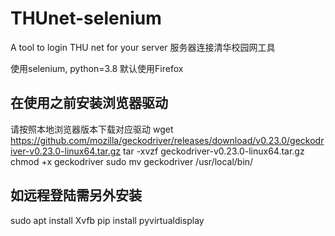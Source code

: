# THUnet-selenium
A tool to login THU net for your server
服务器连接清华校园网工具

使用selenium, python=3.8
默认使用Firefox

## 在使用之前安装浏览器驱动
请按照本地浏览器版本下载对应驱动
wget https://github.com/mozilla/geckodriver/releases/download/v0.23.0/geckodriver-v0.23.0-linux64.tar.gz
tar -xvzf geckodriver-v0.23.0-linux64.tar.gz
chmod +x geckodriver
sudo mv geckodriver /usr/local/bin/

## 如远程登陆需另外安装
sudo apt install Xvfb
pip install pyvirtualdisplay
